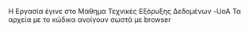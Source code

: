 Η Εργασία έγινε στο Μάθημα Τεχνικές Εξόρυξης Δεδομένων -UoA
Τα αρχεία με το κώδικα ανοίγουν σωστά με browser
